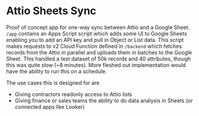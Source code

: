 # Attio Sheets Sync

Proof of concept app for one-way sync between Attio and a Google Sheet. `/app` contains an Apps Script script which adds some UI to Google Sheets enabling you to add an API key and pull in Object or List
data. This script makes requests to v2 Cloud Function defined in `/backend` which fetches records
from the Attio in parallel and uploads them in batches to the Google Sheet. This handled a test
dataset of 50k records and 40 attributes, though this was quite slow (~8 minutes). More fleshed out
implementation would have the ability to run this on a schedule.

The use cases this is designed for are
- Giving contractors readonly access to Attio lists
- Giving finance or sales teams the ability to do data analysis in Sheets (or connected apps like Looker)

